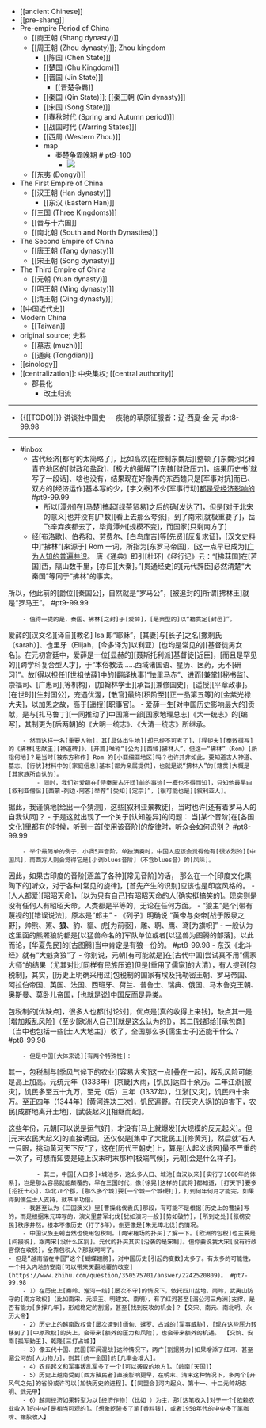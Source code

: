 - [[ancient Chinese]]
- [[pre-shang]]
- Pre-empire Period of China
    - [[商王朝 (Shang dynasty)]]
    - [[周王朝 (Zhou dynasty)]]; Zhou kingdom
        - [[陈国 (Chen State)]]
        - [[楚国 (Chu Kingdom)]]
        - [[晋国 (Jin State)]]
            - [[晋楚争霸]]
        - [[秦国 (Qin State)]]; [[秦王朝 (Qin dynasty)]]
        - [[宋国 (Song State)]]
        - [[春秋时代 (Spring and Autumn period)]]
        - [[战国时代 (Warring States)]]
        - [[西周 (Western Zhou)]]
        - map
            - 秦楚争霸晚期   # pt9-100
                - ![](https://firebasestorage.googleapis.com/v0/b/firescript-577a2.appspot.com/o/imgs%2Fapp%2FXELiu-NovaKG%2F_SjmRn8MC3.jpg?alt=media&token=b8393622-df62-42ef-a58e-d3fdabcbf6fb)
    - [[东夷 (Dongyi)]]
- The First Empire of China
    - [[汉王朝 (Han dynasty)]]
        - [[东汉 (Eastern Han)]]
    - [[三国 (Three Kingdoms)]]
    - [[晋与十六国]]
    - [[南北朝 (South and North Dynasties)]]
- The Second Empire of China
    - [[唐王朝 (Tang dynasty)]]
    - [[宋王朝 (Song dynasty)]]
- The Third Empire of China
    - [[元朝 (Yuan dynasty)]]
    - [[明王朝 (Ming dynasty)]]
    - [[清王朝 (Qing dynasty)]]
- [[中国近代史]]
- Modern China
    - [[Taiwan]]
- original source; 史料
    - [[墓志 (muzhi)]]
    - [[通典 (Tongdian)]]
- [[sinology]]
- [[centralization]]: 中央集权; [[central authority]]
    - 郡县化
        - 改土归流
- ---
- {{[[TODO]]}} 讲谈社中国史 -- 疾驰的草原征服者：辽·西夏·金·元   #pt8-99.98 
- ---
- #inbox
    - 古代经济[都写的太简略了]，比如高欢[在控制东魏后][整顿了]东魏河北和青齐地区的[财政和盐政]，[极大的缓解了]东魏[财政压力]，结果历史书[就写了一段话]、啥也没有，结果现在好像弄的东西魏只是[军事对抗]而已、双方的[经济运作]基本写的少，[宇文泰]不少[军事行动][都是受经济影响的](https://www.zhihu.com/pin/1430690806349402112) #pt9-99.99
        - 所以[潭州]在[马楚]搞起[绿茶贸易]之后的确[发达了]，但是[对于北宋的意义]也并没有[户数][看上去那么夸张]，到了南宋[就极重要了]，岳飞辛弃疾都去了，毕竟潭州[规模不变]，而国家[只剩南方了]
    - 经[布洛歇]、伯希和、劳费尔、[白鸟库吉]等[先贤][反复求证]，[汉文史料中]“拂林”[来源于] Rom 一词，所指为[东罗马帝国]，[这一点早已成为][广为人知的普遍共识](https://www.zhihu.com/question/340940737/answer/2117647362)。
唐《通典》即引[杜环]《经行记》云：“[拂菻国]在[苫国]西，隔山数千里，[亦曰][大秦]。”[贯通经史]的[元代辞臣]必然清楚“大秦国”等同于“拂林”的事实。

所以，他此前的[爵位][秦国公]，自然就是“罗马公”，[被追封的]所谓[拂林王]就是“罗马王”。 #pt9-99.99


        - 值得一提的是，秦国、拂林[之封]于[爱薛]，[是典型的]以“籍贯定[封邑]”。

爱薛的[汉文名][译自][教名] Isa 即“耶稣”，[其妻]与[长子]之名[撒剌氏（sarah）]、也里牙（Elijah，[今多译为]以利亚）[也均是常见的][基督徒男女名]。在元初宫廷中，爱薛是一位[显赫的][聂斯托利派]基督徒[近臣]，[而且是罕见的][跨学科复合型人才]，于“本俗教法......西域诸国语、星历、医药，无不[研习]”。故[得以担任][世祖怯薛]中的[翻译执事]“怯里马赤”、进而[兼掌][秘书监]、崇福司、[广惠司][等机构]，[加翰林学士][承旨][兼修国史]，[遥授][平章政事]。[在世时][生封国公]，宠遇优渥，[散官]最终[积阶至][正一品第五等]的[金紫光禄大夫]，以加恩之故，高于[遥授][职事官]。
            - 爱薛一生[对中国历史影响最大的]贡献，是与[扎马鲁丁][一同推动了]中国第一部[国家地理总志]《大一统志》的[编写]，其制更为[后两朝]的《大明一统志》、《大清一统志》所继承。


        - 然而这样一名[重要人物]，其[具体出生地][却已经不可考了]，[程钜夫][奉敕撰写]的《拂林[忠献王][神道碑]》，[开篇]唯称“[公为][西域]拂林人”，但这一“拂林”（Rom）[所指何地]？是当时[被东方称作] Rom 的[小亚细亚地区]吗？也许并非如此，要知道古人神道、墓志、[行状]材料中的[家庭信息]基本[都为亲属提供]，也就是说“拂林人”的[籍贯]大概是[其家族所自认的]。
            - 同时，我们对爱薛在[侍奉蒙古汗廷]前的事迹[一概也不得而知]，只知他最早由[叙利亚僧侣][西蒙·列边·阿答]举荐“[受知][定宗]”，[很可能也是][叙利亚人]。

据此，我谨慎地[给出一个猜测]，这些[叙利亚景教徒]，当时也许[还有着罗马人的自我认同]？
    - 于是这就出现了一个关于[认知差异]的问题：
当[某个音阶]在[各国文化]里都有的时候，听到一首[使用该音阶]的旋律时，听众会[如何识别](https://bbs.saraba1st.com/2b/thread-2005767-2-1.html)？ #pt8-99.99

        - 举个最简单的例子，小调5声音阶，单独演奏时，中国人应该会觉得他有[很浓烈的][中国风]，而西方人则会觉得它是[小调blues音阶]（不含blues音）的[风味]。
因此，如果古印度的音阶[涵盖了各种][常见音阶]的话，
那么在一个[印度文化熏陶下的]听众，对于各种[常见的旋律]，[首先产生的识别]应该也是印度风格的。
        - [人人都爱][昭昭天命]，[以为只有自己]有昭昭天命的人[确实挺搞笑的]。现实则是没有任何人有昭昭天命。人类都是平等的，无论在任何方面。
    - “狼主”是个[带有蔑视的][错误说法]，原本是“郎主” 
        - 《列子》明确说 “黄帝与炎帝[战于阪泉之野]，帅熊、罴、**狼**、豹、貙、虎[为前驱]，雕、鹖、鹰、鸢[为旗帜]”
            - 一般认为这里面的熊罴狼豹都是[以猛兽命名的]军队单位或者[以猛兽为图腾的部落]。以此而论，[华夏先民]的[古图腾]当中肯定是有狼一份的。 #pt8-99.98
        - 东汉《北斗经》就有“大魁贪狼”了
    - 你别说，元朝[有可能就是]在[古代中国]尝试真不用”儒家大师“的结果（尤其对比[同样有民族压迫]但是[重用了儒家]的大清），有人提到[包税制]，其实，[历史上明确采用过]包税制的国家有埃及托勒密王朝、罗马帝国、阿拉伯帝国、英国、法国、西班牙、荷兰、普鲁士、瑞典、俄国、马木鲁克王朝、奥斯曼、莫卧儿帝国，[也就是说]中国[反而是异类](https://www.zhihu.com/question/24205987/answer/732533678)。

包税制的[优缺点]，很多人也都[讨论过]，优点是[真的收得上来钱]，缺点其一是[增加叛乱风险]（至少[欧洲人自己][就是这么认为的]），其二[钱都给][承包商]（当中也包括一些[士人大地主]）收了，全国那么多[儒生士子]还能干什么？ #pt8-99.98


        - 但是中国[大体来说][有两个特殊性]：

其一，包税制与[季风气候下的农业][容易大灾]这一点[叠在一起]，叛乱风险可能是高上加高。元统元年（1333年）[京畿]大雨，[饥民]达四十余万。二年江浙[被灾]，饥民多至五十九万，至元（后）三年（1337年），江浙[又灾]，饥民四十余万。至正四年（1344年）[黄河连决三次]，饥民遍野。在[天灾人祸]的迫害下，农民[成群地离开土地]，[武装起义][相继而起]。

这些年份，元朝[可以说是运气好]，才没有[马上就爆发][大规模的反元起义]。但[元末农民大起义]的直接诱因，还仅仅是[集中了大批民工][修黄河]，然后就”石人一只眼，挑动黄河天下反“了，这在[历代王朝史]上，算是[大起义诱因]最不严重的一次了，可想而知要是碰上汉末明末那种[极端气候]，元朝[会是什么样子]。


            - 其二，中国[人口多]+城池多，这么多人口、城池[自汉以来][实行了1000年的体系]，岂是那么容易就能颠覆的，早在三国时代，像[徐晃]这样的[武将]都知道，[打天下]要多[招抚士心]，华北70个郡，[那么多个城]要[一个城一个城硬打]，打到何年何月才能完，如果得到儒生士人支持，就事半功倍。
        - 我甚至认为《三国演义》里[曹操北伐袁氏]那段，有可能不是根据[历史上的曹操]写的，而是根据朱元璋写的，演义里曹军北伐[犹如演习一般][势如破竹]，[所到之处][张榜安民]秩序井然，根本不像历史（打了8年），倒更像是[朱元璋北伐]的情况。
        - 中国汉族王朝当然也使用包税制。[两宋榷场的扑买]了解一下。[欧洲的包税]也主要是[间接税]，跟两宋[没什么区别]。元代的扑买其实[沿袭的是宋制]。但你要说我大宋[没有行政官僚在收税]，全靠包税人？那就呵呵了。
    - 但是“越南留在中国”这个[蝴蝶翅膀]，对中国历史[引起的变数]太多了。有太多的可能性，一个并入内地的安南[可以带来天翻地覆的改变](https://www.zhihu.com/question/350575701/answer/2242520809)。 #pt7-99.98
        - 1）在历史上[秦岭、淮河一线][屡次不守]的情况下，依托四川盆地，南岭，武夷山防守的[南方政权]（比如南宋、元梁王、明建文、南明），有了红河甚至[湄公河三角洲]支撑，是否有能力[多撑几年]，形成稳定的割据，甚至[找到反攻的机会]？【交宋、南元、南北明、永历大帝】
        - 2）历史上的越南政权曾[屡次遭到]缅甸、暹罗、占城的[军事威胁]，[现在这些压力转移到了][中原政权]的头上，会带来[额外的压力和风险]，也会带来额外的机遇。 【交饷、安南[孤军勤王]、乾隆[三打占城]】
        - 3）像五代十国、民国[军阀混战]这种情况下，两广[割据势力]如果增添了红河、甚至湄公河的[人力物力]，则其[统一全国]的[几率会增大]。
        - 4）农民起义和军事叛乱军多了一个[可以袭取的地方]。【岭南[天国]】
        - 5）历史上越南受到[西方殖民者]直接影响更早，在明末、清末这种情况下，多两个[开风气之先]的省份或许可以[加快历史的进程]。【[同盟会]河内起义、第十一、十二元帅胡志明、武元甲】
        - 6）越南经济如果转型为以[经济作物]（比如 ）为主，那[这笔收入]对于一个[依赖农业收入]的中央[是相当可观的]。【想象乾隆多了笔[香料钱]，或者1950年代的中央多了笔咖啡、橡胶收入】
